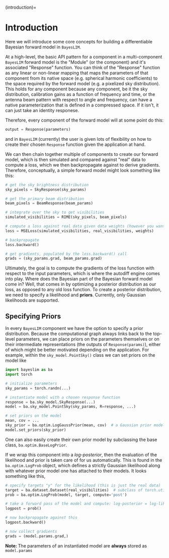 (introduction)=

# Introduction

Here we will introduce some core concepts for building a differentiable Bayesian forward model in `BayesLIM`.

At a high-level, the basic API pattern for a component in a multi-component `BayesLIM` forward model is the "Module" (or the component) and it's associated "Response" function. You can think of the "Response" function as any linear or non-linear mapping that maps the parameters of that component from its native space (e.g. spherical harmonic coefficients) to the space required by the forward model (e.g. a pixelized sky distribution).
This holds for any component because any component, be it the sky distribution, calibration gains as a function of frequency and time, or the antenna beam pattern with respect to angle and frequency, can have a native parameterization that is defined in a compressed space. If it isn't, it can just take an identity responese.

Therefore, every component of the forward model will at some point do this:

```python
output = Response(parameters)
```

and in `BayesLIM` (currently) the user is given lots of flexibility on how to create their chosen `Response` function given the application at hand.

We can then chain together multiple of components to create our forward model, which is then simulated and compared against "real" data to compute a loss, which we then backpropagate against to derive gradients. Therefore, conceptually, a simple forward model might look something like this:

```python
# get the sky brightness distribution
sky_pixels = SkyResponse(sky_params)

# get the primary beam distribution
beam_pixels = BeamResponse(beam_params)

# integrate over the sky to get visibilities
simulated_visibilities = RIME(sky_pixels, beam_pixels)

# compute a loss against real data given data weights (however you want)
loss = MSELoss(simulated_visibilities, real_visibilities, weights)

# backpropagate
loss.backward()

# get gradients, populated by the loss.backward() call
grads = (sky_params.grad, beam_params.grad)
```

Ultimately, the goal is to compute the gradients of the loss function with respect to the input parameters, which is where the autodiff engine comes into play. Where does the Bayesian part of the Bayesian forward model come in? Well, that comes in by optimizing a posterior distribution as our loss, as opposed to any old loss function. To create a posterior distribution, we need to specify a likelihood and **priors**. Currently, only Gaussian likelihoods are supported.

## Specifying Priors

In every `BayesLIM` component we have the option to specify a prior distribution. Because the computational graph always links back to the top-level parameters, we can place priors on the parameters themselves or on their intermediate representations (the outputs of `Response(params)`), either of which might be better motivated depending on the application. For example, within the `sky_model.PointSky()` class we can set priors on the model like

```python
import bayeslim as ba
import torch

# initialize parameters
sky_params = torch.randn(...)

# instantiate model with a chosen response function
response = ba.sky_model.SkyResponse(...)
model = ba.sky_model.PointSky(sky_params, R=response, ...)

# set priors on the model
mean, cov = ...
sky_prior = ba.optim.LogGaussPrior(mean, cov)  # a Gaussian prior model
model.set_priors(sky_prior)
```
One can also easily create their own prior model by subclassing the base class, `ba.optim.BaseLogPrior`.

If we wrap this component into a *log-posterior*, then the evaluation of the likelihood and prior is taken care of for us automatically. This is found in the `ba.optim.LogProb` object, which defines a strictly Gaussian likelihood along with whatever prior model one has attached to their models. It looks something like this,

```python
# specify targets "y" for the likelihood (this is just the real data)
target = ba.dataset.Dataset(real_visibilities)  # subclass of torch.utils.data.Dataset
prob = ba.optim.LogProb(model, target, compute='post')

# take a forward pass of the model and compute: log-posterior = log-likelihood + log-prior
logpost = prob()

# now backpropagate against this
logpost.backward()

# now collect gradients
grads = (model.params.grad,)
```

<div class="alert alert-block alert-info"><b>Note: </b>The parameters of an instantiated model are <b>always</b> stored as <code>model.params</code></div> 
